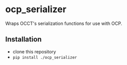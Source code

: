 ocp_serializer
==============

Wraps OCCT's serialization functions for use with OCP.

Installation
------------

 - clone this repository
 - `pip install ./ocp_serializer`

